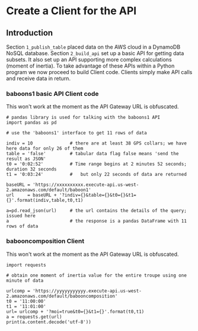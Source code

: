 # Create a Client for the API

## Introduction

Section `1_publish_table` placed data on the AWS cloud in a DynamoDB NoSQL database. Section `2_build_api` set up a basic
API for getting data subsets. It also set up an API supporting more complex calculations (moment of inertia). To take advantage
of these APIs within a Python program we now proceed to build Client code. Clients simply make API calls and receive data in
return. 

### baboons1 basic API Client code

This won't work at the moment as the API Gateway URL is obfuscated. 

```
# pandas library is used for talking with the baboons1 API
import pandas as pd

# use the 'baboons1' interface to get 11 rows of data

indiv = 10              # there are at least 38 GPS collars; we have here data for only 26 of them 
table = 'false'         # tabular data flag false means 'send the result as JSON'
t0 = '0:02:52'          # Time range begins at 2 minutes 52 seconds; duration 32 seconds
t1 = '0:03:24'          #   but only 22 seconds of data are returned

baseURL = 'https://xxxxxxxxxx.execute-api.us-west-2.amazonaws.com/default/baboon1'
url     = baseURL + '?indiv={}&table={}&t0={}&t1={}'.format(indiv,table,t0,t1)

a=pd.read_json(url)     # the url contains the details of the query; issued here
a                       # the response is a pandas DataFrame with 11 rows of data
```


### babooncomposition Client

This won't work at the moment as the API Gateway URL is obfuscated. 

```
import requests

# obtain one moment of inertia value for the entire troupe using one minute of data

urlcomp = 'https://yyyyyyyyyyy.execute-api.us-west-2.amazonaws.com/default/babooncomposition'
t0 = '11:00:00'
t1 = '11:01:00'
url= urlcomp + '?moi=true&t0={}&t1={}'.format(t0,t1)
a = requests.get(url)
print(a.content.decode('utf-8'))
```
